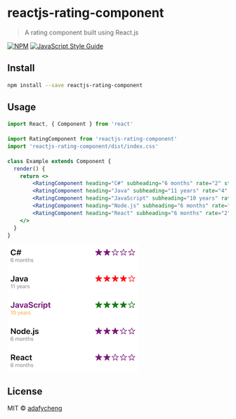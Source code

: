# reactjs-rating-component

> A rating component built using React.js

[![NPM](https://img.shields.io/npm/v/reactjs-rating-component.svg)](https://www.npmjs.com/package/reactjs-rating-component) [![JavaScript Style Guide](https://img.shields.io/badge/code_style-standard-brightgreen.svg)](https://standardjs.com)

## Install

```bash
npm install --save reactjs-rating-component
```

## Usage

```jsx
import React, { Component } from 'react'

import RatingComponent from 'reactjs-rating-component'
import 'reactjs-rating-component/dist/index.css'

class Example extends Component {
  render() {
    return <>
        <RatingComponent heading="C#" subheading="6 months" rate="2" starColor="purple" />
        <RatingComponent heading="Java" subheading="11 years" rate="4" />
        <RatingComponent heading="JavaScript" subheading="10 years" rate="4" headingColor='purple' subheadingColor='orange' starColor="green" />
        <RatingComponent heading="Node.js" subheading="6 months" rate="3" starColor="purple" />
        <RatingComponent heading="React" subheading="6 months" rate="2" starColor="purple" />
    </>
  }
}
```

![Drag Racing](images/example.png)

## License

MIT © [adafycheng](https://github.com/adafycheng)
